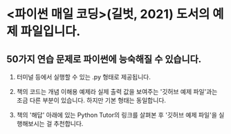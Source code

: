 # <파이썬 매일 코딩>(길벗, 2021) 도서의 예제 파일입니다.

## 50가지 연습 문제로 파이썬에 능숙해질 수 있습니다.

1. 터미널 등에서 실행할 수 있는 .py 형태로 제공됩니다.

2. 책의 코드는 개념 이해용 예제라 실제 출력 값을 보여주는 '깃허브 예제 파일'과는 조금 다른 부분이 있습니다. 하지만 기본 형태는 동일합니다.

3. 책의 '해답' 아래에 있는 Python Tutor의 링크를 살펴본 후 '깃허브 예제 파일'을 실행해보시는 걸 추천합니다.

